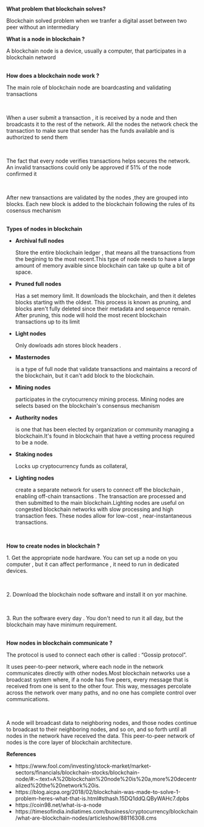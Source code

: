 <strong>What problem that blockchain solves?</strong>
<br>

<p>Blockchain solved problem when we tranfer a digital asset between two peer without an intermediary</p>
<strong>What is a node in blockchain ?</strong>
<br>

<p>A blockchain node is a device, usually a computer, that participates in a blockchain netword</p><br>
<strong>How does a blockchain node work ?</strong>
<br>
<p>The main role of blockchain node are boardcasting and validating transactions
</p>
<br>
<p>When a user submit a transaction , it is received by a node and then broadcasts it to the rest of the network. All the nodes the network check the transaction to make sure that sender has the funds available and is authorized to send them </p>
<br>
<p>The fact that every node verifies transactions helps secures the network. An invalid transactions could only be approved if 51% of the node confirmed it</p>
<br>
<p>After new transactions are validated by the nodes ,they are grouped into blocks. Each new block is added to the blockchain following the rules of its cosensus mechanism</p>
<br>
<strong>Types of nodes in blockchain</strong>
<br>
<ul>
<li>
<strong>Archival full nodes  </strong>
<p>Store the entire blockchain ledger , that means all the transactions from the begining to the most recent.This type of  node needs to have a large amount of memory avaible since blockchain can take up quite a bit of  space.</p>
</li>
<li>
<strong>Pruned full nodes  </strong>
<p>Has a set memory limit. It downloads the blockchain, and then it deletes blocks starting with the oldest. This process is known as pruning, and blocks aren't fully deleted since their metadata and sequence remain. After pruning, this node will hold the most recent blockchain transactions up to its limit</p>
</li>
<li>
<strong>Light nodes  </strong>
<p>Only dowloads adn stores block headers . </p>
</li>
<li>
<strong>Masternodes  </strong>
<p>is a type of full node that validate transactions and maintains a record of the blockchain, but it can't add block to the blockchain.</p>
</li>
<li>
<strong>Mining nodes  </strong>
<p>participates in the crytocurrency mining process. Mining nodes are selects based on the blockchain's consensus mechanism</p>
</li>
<li>
<strong>Authority nodes  </strong>
<p>is one that has been elected by organization or community managing a blockchain.It's found in blockchain that have a vetting process required to be a node.</p>
</li>
<li><strong>Staking nodes</strong></li>
<p>Locks up cryptocurrency funds as collateral, </p>
<li>
<strong>Lighting nodes  </strong>
<p>create a separate network for users to connect off the blockchain , enabling off-chain transactions . The transaction are processed and then submitted to the main blockchain.Lighting nodes are useful on congested blockchain networks with slow processing and high transaction fees. These nodes allow for low-cost , near-instantaneous transactions. </p>
<br>
</li>
</ul>

<strong>How to create nodes in blockchain ?</strong>
<br>

<p>1. Get the appropriate node hardware. You can set up a node on you computer , but it can affect performance , it need to run in dedicated devices.</p>
<br>
<p>2. Download the blockchain node software and install it on yor machine.</p>
<br>
<p>3. Run the software every day . You don't need to run it all day, but the blockchain may have minimum requirement.</p>
<br>
<strong>How nodes in blockchain communicate ? </strong>
<p>The protocol is used to connect each other is called : “Gossip protocol”.  </p>
<p>It uses peer-to-peer network, where each node in the network communicates directly with other nodes.Most blockchain networks use a broadcast system where, if a node has five peers, every message that is received from one is sent to the other four. This way, messages percolate across the network over many paths, and no one has complete control over communications.</p>
<br>
<p>A node will broadcast data to neighboring nodes, and those nodes continue to broadcast to their neighboring nodes, and so on, and so forth until all nodes in the network have received the data. This peer-to-peer network of nodes is the core layer of blockchain architecture. </p>
<strong>References</strong>
<ul>
<li>https://www.fool.com/investing/stock-market/market-sectors/financials/blockchain-stocks/blockchain-node/#:~:text=A%20blockchain%20node%20is%20a,more%20decentralized%20the%20network%20is.</li>

<li>https://blog.aicpa.org/2018/02/blockchain-was-made-to-solve-1-problem-heres-what-that-is.html#sthash.15DQ1ddQ.QByWAHc7.dpbs</li>
<li>https://coin98.net/what-is-a-node</li>
<li>https://timesofindia.indiatimes.com/business/cryptocurrency/blockchain/what-are-blockchain-nodes/articleshow/88116308.cms</li>
</ul>
